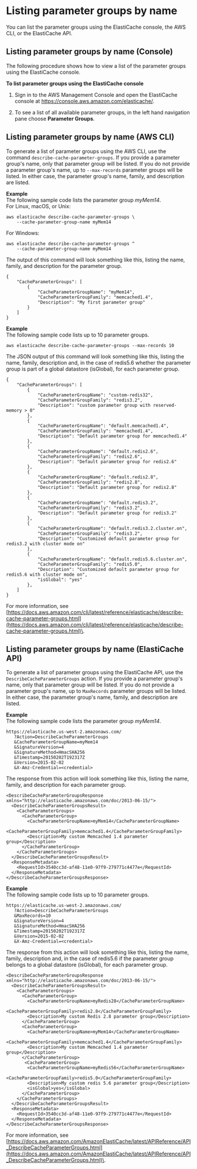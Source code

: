 # Listing parameter groups by name<a name="ParameterGroups.ListingGroups"></a>

You can list the parameter groups using the ElastiCache console, the AWS CLI, or the ElastiCache API\.

## Listing parameter groups by name \(Console\)<a name="ParameterGroups.ListingGroups.CON"></a>

The following procedure shows how to view a list of the parameter groups using the ElastiCache console\.

**To list parameter groups using the ElastiCache console**

1. Sign in to the AWS Management Console and open the ElastiCache console at [ https://console\.aws\.amazon\.com/elasticache/](https://console.aws.amazon.com/elasticache/)\.

1. To see a list of all available parameter groups, in the left hand navigation pane choose **Parameter Groups**\.

## Listing parameter groups by name \(AWS CLI\)<a name="ParameterGroups.ListingGroups.CLI"></a>

To generate a list of parameter groups using the AWS CLI, use the command `describe-cache-parameter-groups`\. If you provide a parameter group's name, only that parameter group will be listed\. If you do not provide a parameter group's name, up to `--max-records` parameter groups will be listed\. In either case, the parameter group's name, family, and description are listed\.

**Example**  
The following sample code lists the parameter group *myMem14*\.  
For Linux, macOS, or Unix:  

```
aws elasticache describe-cache-parameter-groups \
    --cache-parameter-group-name myMem14
```
For Windows:  

```
aws elasticache describe-cache-parameter-groups ^
    --cache-parameter-group-name myMem14
```
The output of this command will look something like this, listing the name, family, and description for the parameter group\.  

```
{
    "CacheParameterGroups": [
	    {
	        "CacheParameterGroupName": "myMem14", 
	        "CacheParameterGroupFamily": "memcached1.4", 
	        "Description": "My first parameter group"
	    }
    ]
}
```

**Example**  
The following sample code lists up to 10 parameter groups\.  

```
aws elasticache describe-cache-parameter-groups --max-records 10
```
The JSON output of this command will look something like this, listing the name, family, description and, in the case of redis5\.6 whether the parameter group is part of a global datastore \(isGlobal\), for each parameter group\.  

```
{
    "CacheParameterGroups": [
        {
            "CacheParameterGroupName": "custom-redis32", 
            "CacheParameterGroupFamily": "redis3.2", 
            "Description": "custom parameter group with reserved-memory > 0"
        }, 
        {
            "CacheParameterGroupName": "default.memcached1.4", 
            "CacheParameterGroupFamily": "memcached1.4", 
            "Description": "Default parameter group for memcached1.4"
        }, 
        {
            "CacheParameterGroupName": "default.redis2.6", 
            "CacheParameterGroupFamily": "redis2.6", 
            "Description": "Default parameter group for redis2.6"
        }, 
        {
            "CacheParameterGroupName": "default.redis2.8", 
            "CacheParameterGroupFamily": "redis2.8", 
            "Description": "Default parameter group for redis2.8"
        }, 
        {
            "CacheParameterGroupName": "default.redis3.2", 
            "CacheParameterGroupFamily": "redis3.2", 
            "Description": "Default parameter group for redis3.2"
        }, 
        {
            "CacheParameterGroupName": "default.redis3.2.cluster.on", 
            "CacheParameterGroupFamily": "redis3.2", 
            "Description": "Customized default parameter group for redis3.2 with cluster mode on"
        },
        {
            "CacheParameterGroupName": "default.redis5.6.cluster.on", 
            "CacheParameterGroupFamily": "redis5.0", 
            "Description": "Customized default parameter group for redis5.6 with cluster mode on",
            "isGlobal": "yes"
        },
    ]
}
```

For more information, see [https://docs.aws.amazon.com/cli/latest/reference/elasticache/describe-cache-parameter-groups.html](https://docs.aws.amazon.com/cli/latest/reference/elasticache/describe-cache-parameter-groups.html)\.

## Listing parameter groups by name \(ElastiCache API\)<a name="ParameterGroups.ListingGroups.API"></a>

To generate a list of parameter groups using the ElastiCache API, use the `DescribeCacheParameterGroups` action\. If you provide a parameter group's name, only that parameter group will be listed\. If you do not provide a parameter group's name, up to `MaxRecords` parameter groups will be listed\. In either case, the parameter group's name, family, and description are listed\.

**Example**  
The following sample code lists the parameter group *myMem14*\.  

```
https://elasticache.us-west-2.amazonaws.com/
   ?Action=DescribeCacheParameterGroups
   &CacheParameterGroupName=myMem14
   &SignatureVersion=4
   &SignatureMethod=HmacSHA256
   &Timestamp=20150202T192317Z
   &Version=2015-02-02
   &X-Amz-Credential=<credential>
```
The response from this action will look something like this, listing the name, family, and description for each parameter group\.  

```
<DescribeCacheParameterGroupsResponse xmlns="http://elasticache.amazonaws.com/doc/2013-06-15/">
  <DescribeCacheParameterGroupsResult>
    <CacheParameterGroups>
      <CacheParameterGroup>
        <CacheParameterGroupName>myMem14</CacheParameterGroupName>
        <CacheParameterGroupFamily>memcached1.4</CacheParameterGroupFamily>
        <Description>My custom Memcached 1.4 parameter group</Description>
      </CacheParameterGroup>
    </CacheParameterGroups>
  </DescribeCacheParameterGroupsResult>
  <ResponseMetadata>
    <RequestId>3540cc3d-af48-11e0-97f9-279771c4477e</RequestId>
  </ResponseMetadata>
</DescribeCacheParameterGroupsResponse>
```

**Example**  
The following sample code lists up to 10 parameter groups\.  

```
https://elasticache.us-west-2.amazonaws.com/
   ?Action=DescribeCacheParameterGroups
   &MaxRecords=10
   &SignatureVersion=4
   &SignatureMethod=HmacSHA256
   &Timestamp=20150202T192317Z
   &Version=2015-02-02
   &X-Amz-Credential=<credential>
```
The response from this action will look something like this, listing the name, family, description and, in the case of redis5\.6 if the parameter group belongs to a global datastore \(isGlobal\), for each parameter group\.  

```
<DescribeCacheParameterGroupsResponse xmlns="http://elasticache.amazonaws.com/doc/2013-06-15/">
  <DescribeCacheParameterGroupsResult>
    <CacheParameterGroups>
      <CacheParameterGroup>
        <CacheParameterGroupName>myRedis28</CacheParameterGroupName>
        <CacheParameterGroupFamily>redis2.8</CacheParameterGroupFamily>
        <Description>My custom Redis 2.8 parameter group</Description>
      </CacheParameterGroup>
      <CacheParameterGroup>
        <CacheParameterGroupName>myMem14</CacheParameterGroupName>
        <CacheParameterGroupFamily>memcached1.4</CacheParameterGroupFamily>
        <Description>My custom Memcached 1.4 parameter group</Description>
      </CacheParameterGroup>
       <CacheParameterGroup>
        <CacheParameterGroupName>myRedis56</CacheParameterGroupName>
        <CacheParameterGroupFamily>redis5.0</CacheParameterGroupFamily>
        <Description>My custom redis 5.6 parameter group</Description>
        <isGlobal>yes</isGlobal>
      </CacheParameterGroup>
    </CacheParameterGroups>
  </DescribeCacheParameterGroupsResult>
  <ResponseMetadata>
    <RequestId>3540cc3d-af48-11e0-97f9-279771c4477e</RequestId>
  </ResponseMetadata>
</DescribeCacheParameterGroupsResponse>
```

For more information, see [https://docs.aws.amazon.com/AmazonElastiCache/latest/APIReference/API_DescribeCacheParameterGroups.html](https://docs.aws.amazon.com/AmazonElastiCache/latest/APIReference/API_DescribeCacheParameterGroups.html)\.